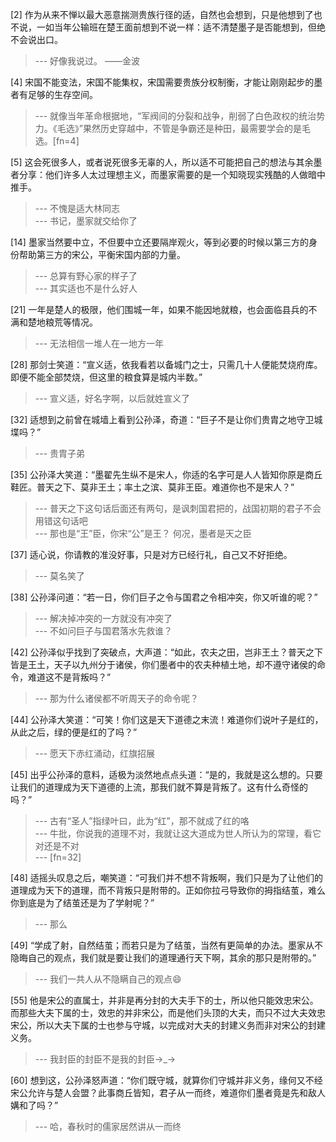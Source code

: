 
[2] 作为从来不惮以最大恶意揣测贵族行径的适，自然也会想到，只是他想到了也不说，一如当年公输班在楚王面前想到不说一样：适不清楚墨子是否能想到，但绝不会说出口。
>--- 好像我说过。
             ——金波<br>

[4] 宋国不能变法，宋国不能集权，宋国需要贵族分权制衡，才能让刚刚起步的墨者有足够的生存空间。
>--- 就像当年革命根据地，“军阀间的分裂和战争，削弱了白色政权的统治势力。《毛选》”果然历史穿越中，不管是争霸还是种田，最需要学会的是毛选。[fn=4]<br>

[5] 这会死很多人，或者说死很多无辜的人，所以适不可能把自己的想法与其余墨者分享：他们许多人太过理想主义，而墨家需要的是一个知晓现实残酷的人做暗中推手。
>--- 不愧是适大林同志<br>
>--- 书记，墨家就交给你了<br>

[14] 墨家当然要中立，不但要中立还要隔岸观火，等到必要的时候以第三方的身份帮助第三方的宋公，平衡宋国内部的力量。
>--- 总算有野心家的样子了<br>
>--- 其实适也不是什么好人<br>

[21] 一年是楚人的极限，他们围城一年，如果不能因地就粮，也会面临县兵的不满和楚地粮荒等情况。
>--- 无法相信一堆人在一地方一年<br>

[28] 那剑士笑道：“宣义适，依我看若以备城门之士，只需几十人便能焚烧府库。即便不能全部焚烧，但这里的粮食算是城内半数。”
>--- 宣义适，好名字啊，以后就姓宣义了<br>

[32] 适想到之前曾在城墙上看到公孙泽，奇道：“巨子不是让你们贵胄之地守卫城堞吗？”
>--- 贵胄子弟<br>

[35] 公孙泽大笑道：“墨翟先生纵不是宋人，你适的名字可是人人皆知你原是商丘鞋匠。普天之下、莫非王土；率土之滨、莫非王臣。难道你也不是宋人？”
>--- 普天之下这句话后面还有两句，是讽刺国君把的，战国初期的君子不会用错这句话吧<br>
>--- 那也是“王”臣，你宋“公”是王？
何况，墨者是天之臣<br>

[37] 适心说，你请教的准没好事，只是对方已经行礼，自己又不好拒绝。
>--- 莫名笑了<br>

[38] 公孙泽问道：“若一日，你们巨子之令与国君之令相冲突，你又听谁的呢？”
>--- 解决掉冲突的一方就没有冲突了<br>
>--- 不如问巨子与国君落水先救谁？<br>

[42] 公孙泽似乎找到了突破点，大声道：“如此，农夫之田，岂非王土？普天之下皆是王土，天子以九州分于诸侯，你们墨者中的农夫种植土地，却不遵守诸侯的命令，难道这不是背叛吗？”
>--- 那为什么诸侯都不听周天子的命令呢？<br>

[44] 公孙泽大笑道：“可笑！你们这是天下道德之末流！难道你们说叶子是红的，从此之后，绿的便是红的了吗？”
>--- 愿天下赤红涌动，红旗招展<br>

[45] 出乎公孙泽的意料，适极为淡然地点点头道：“是的，我就是这么想的。只要让我们的道理成为天下道德的上流，那我们就不算是背叛了。这有什么奇怪的吗？”
>--- 古有“圣人”指绿叶曰，此为“红”，那不就成了红的咯<br>
>--- 牛批，你说我的道理不对，我就让这大道成为世人所认为的常理，看它对还是不对<br>
>--- [fn=32]<br>

[48] 适摇头叹息之后，嘲笑道：“可我们并不想不背叛啊，我们只是为了让他们的道理成为天下的道理，而不背叛只是附带的。正如你拉弓导致你的拇指结茧，难么你到底是为了结茧还是为了学射呢？”
>--- 那么<br>

[49] “学成了射，自然结茧；而若只是为了结茧，当然有更简单的办法。墨家从不隐晦自己的观点，我们就是要让我们的道理通行天下啊，其余的那只是附带的。”
>--- 我们一共人从不隐瞒自己的观点😄<br>

[55] 他是宋公的直属士，并非是再分封的大夫手下的士，所以他只能效忠宋公。而那些大夫下属的士，效忠的并非宋公，而是他们头顶的大夫，而只不过大夫效忠宋公，所以大夫下属的士也参与守城，以完成对大夫的封建义务而非对宋公的封建义务。
>--- 我封臣的封臣不是我的封臣→_→<br>

[60] 想到这，公孙泽怒声道：“你们既守城，就算你们守城并非义务，缘何又不经宋公允许与楚人会盟？此事商丘皆知，君子从一而终，难道你们墨者竟是先和敌人媾和了吗？”
>--- 哈，春秋时的儒家居然讲从一而终<br>

